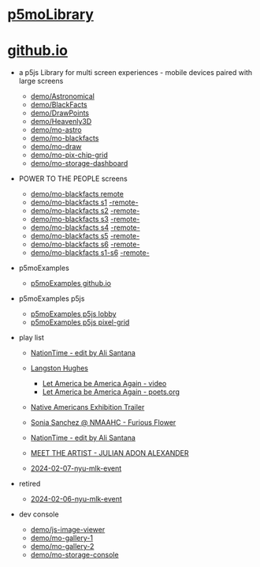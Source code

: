 # [p5moLibrary](https://github.com/molab-itp/p5moLibrary)

# [github.io](https://molab-itp.github.io/p5moLibrary/src?v=27)

- a p5js Library for multi screen experiences - mobile devices paired with large screens

  - [demo/Astronomical](demo/Astronomical?v=27)
  - [demo/BlackFacts](demo/BlackFacts?v=27)
  - [demo/DrawPoints](demo/DrawPoints?v=27)
  - [demo/Heavenly3D](demo/Heavenly3D?v=27)
  - [demo/mo-astro](demo/mo-astro?v=27)
  - [demo/mo-blackfacts](demo/mo-blackfacts?v=27)
  - [demo/mo-draw](demo/mo-draw?v=27)
  - [demo/mo-pix-chip-grid](demo/mo-pix-chip-grid?v=27)
  - [demo/mo-storage-dashboard](demo/mo-storage-dashboard?v=27)

- POWER TO THE PEOPLE screens

  - [demo/mo-blackfacts remote](demo/mo-blackfacts?v=27)
  - [demo/mo-blackfacts s1](demo/mo-blackfacts?v=27&group=s1&qrcode=mo-blackfacts-qrcode-1.png) [-remote-](demo/mo-blackfacts?v=27&group=s1)
  - [demo/mo-blackfacts s2](demo/mo-blackfacts?v=27&group=s2&qrcode=mo-blackfacts-qrcode-2.png) [-remote-](demo/mo-blackfacts?v=27&group=s2)
  - [demo/mo-blackfacts s3](demo/mo-blackfacts?v=27&group=s3&qrcode=mo-blackfacts-qrcode-3.png) [-remote-](demo/mo-blackfacts?v=27&group=s3)
  - [demo/mo-blackfacts s4](demo/mo-blackfacts?v=27&group=s4&qrcode=mo-blackfacts-qrcode-4.png) [-remote-](demo/mo-blackfacts?v=27&group=s4)
  - [demo/mo-blackfacts s5](demo/mo-blackfacts?v=27&group=s5&qrcode=mo-blackfacts-qrcode-5.png) [-remote-](demo/mo-blackfacts?v=27&group=s5)
  - [demo/mo-blackfacts s6](demo/mo-blackfacts?v=27&group=s6&qrcode=mo-blackfacts-qrcode-6.png) [-remote-](demo/mo-blackfacts?v=27&group=s6)
  - [demo/mo-blackfacts s1-s6](demo/mo-blackfacts?v=27&group=s1,s2,s3,s4,s5,s6&qrcode=mo-blackfacts-qrcode-1-6.png) [-remote-](demo/mo-blackfacts?v=27&group=s1,s2,s3,s4,s5,s6)

- p5moExamples

  - [ p5moExamples github.io ](https://molab-itp.github.io/p5moExamples)

- p5moExamples p5js

  - [ p5moExamples p5js lobby ](https://editor.p5js.org/jht9629-nyu/sketches/vP6sWN4Cu)
  - [ p5moExamples p5js pixel-grid ](https://editor.p5js.org/jht9629-nyu/sketches/CntV1JQNp)

- play list

  - [NationTime - edit by Ali Santana](demo/mo-videoplayer?playlist=-UtKxghWlvY&title=NationTime%20-%20ELUCID%20-%20BETAMAX&qrcode=NationTime.png)

  - [Langston Hughes ](demo/BlackFacts?playlist=XzI3huqpCi4)

    - [Let America be America Again - video](demo/mo-blackfacts?playlist=CFNM8GB_Yp0&title=%E2%98%85)
    - [Let America be America Again - poets.org](https://poets.org/poem/let-america-be-america-again)

  - [Native Americans Exhibition Trailer](demo/BlackFacts?playlist=hpjNGTYvpxw)

  - [Sonia Sanchez @ NMAAHC - Furious Flower](demo/mo-blackfacts?playlist=FNLp8e-cfgk&title=Sonia%20Sanchez)

  - [NationTime - edit by Ali Santana](demo/mo-videoplayer?playlist=-UtKxghWlvY&title=NationTime%20-%20ELUCID%20-%20BETAMAX&qrcode=NationTime.png)

  - [MEET THE ARTIST - JULIAN ADON ALEXANDER](demo/mo-blackfacts?playlist=wk0La_2igws&title=MEET%20THE%20ARTIST%20-%20JULIAN%20ADON%20ALEXANDE%20-%20What%20it%20is&qrcode=JULIAN.png)

  - [2024-02-07-nyu-mlk-event](demo/mo-blackfacts?playlist=lG758MniLYg&qrcode=annoucement-01.png&title=2024-02-07-nyu-mlk-event)

- retired

  - [2024-02-06-nyu-mlk-event](demo/mo-blackfacts?playlist=zbRz5xTaLYI&qrcode=annoucement-01.png&title=2024-02-06-nyu-mlk-event)
  <!-- - [Weapons of White Destruction - TJ](demo/mo-blackfacts?playlist=ob8YQPGJiHY&title=Weapons%20of%20White%20Destruction%20-%20TJ&&qrcode=TJ.png) -->

- dev console

  - [demo/js-image-viewer](demo/js-image-viewer?v=27)
  - [demo/mo-gallery-1](demo/mo-gallery-1?v=27)
  - [demo/mo-gallery-2](demo/mo-gallery-2?v=27)
  - [demo/mo-storage-console](demo/mo-storage-console?v=27)

<!--

- retired
  - [demo/mo-astro-host-0](demo/mo-astro-host-0?v=27)
  - [demo/mo-astro-host-1](demo/mo-astro-host-1?v=27)
  - [demo/mo-astro-remote-0](demo/mo-astro-remote-0?v=27)
  - [demo/mo-astro-remote-1](demo/mo-astro-remote-1?v=27)

  - [demo/mo-blackfacts-host](demo/mo-blackfacts-host?v=27)
  - [demo/mo-blackfacts-remote](demo/mo-blackfacts-remote?v=27)

# https://www.youtube.com/watch?v=hpjNGTYvpxw
# The Land Carries Our Ancestors: Contemporary Art by Native Americans Exhibition Trailer

 -->
